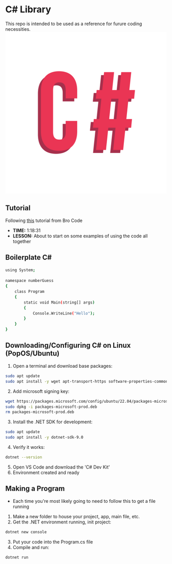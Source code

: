 # C# Library
This repo is intended to be used as a reference for furure coding necessities.
![Alt Text](./assets/Csharp.gif)

## Tutorial
Following [this](https://www.youtube.com/watch?v=wxznTygnRfQ) tutorial from Bro Code
- **TIME:** 1:18:31
- **LESSON:** About to start on some examples of using the code all together

## Boilerplate C#
```sh
using System;

namespace numberGuess 
{
    class Program
    {
        static void Main(string[] args)
        {
            Console.WriteLine("Hello");
        }
    }
}
```

## Downloading/Configuring C# on Linux (PopOS/Ubuntu)
1. Open a terminal and download base packages:
```sh
sudo apt update
sudo apt install -y wget apt-transport-https software-properties-common
```
2. Add microsoft signing key:
```sh
wget https://packages.microsoft.com/config/ubuntu/22.04/packages-microsoft-prod.deb -O packages-microsoft-prod.deb
sudo dpkg -i packages-microsoft-prod.deb
rm packages-microsoft-prod.deb
```
3. Install the .NET SDK for development:
```sh
sudo apt update
sudo apt install -y dotnet-sdk-9.0
```
4. Verify it works:
```sh
dotnet --version
```
5. Open VS Code and download the 'C# Dev Kit'
6. Environment created and ready

## Making a Program
- Each time you're most likely going to need to follow this to get a file running
1. Make a new folder to house your project, app, main file, etc.
2. Get the .NET environment running, init project:
```sh
dotnet new console
```
3. Put your code into the Program.cs file
4. Compile and run:
```sh
dotnet run
```